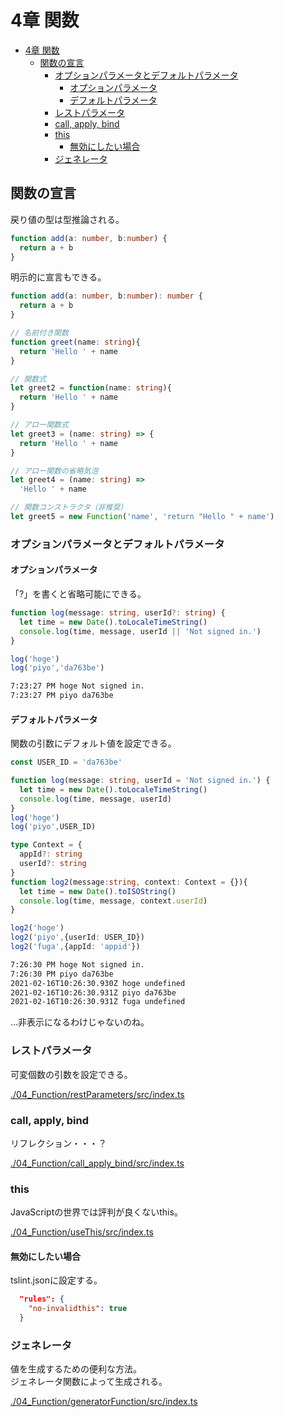 # 4章 関数

- [4章 関数](#4章-関数)
  - [関数の宣言](#関数の宣言)
    - [オプションパラメータとデフォルトパラメータ](#オプションパラメータとデフォルトパラメータ)
      - [オプションパラメータ](#オプションパラメータ)
      - [デフォルトパラメータ](#デフォルトパラメータ)
    - [レストパラメータ](#レストパラメータ)
    - [call, apply, bind](#call-apply-bind)
    - [this](#this)
      - [無効にしたい場合](#無効にしたい場合)
    - [ジェネレータ](#ジェネレータ)

## 関数の宣言

戻り値の型は型推論される。

```ts
function add(a: number, b:number) {
  return a + b
}
```

明示的に宣言もできる。

``` ts
function add(a: number, b:number): number {
  return a + b
}
```

``` ts
// 名前付き関数
function greet(name: string){
  return 'Hello ' + name
}

// 関数式
let greet2 = function(name: string){
  return 'Hello ' + name
}

// アロー関数式
let greet3 = (name: string) => {
  return 'Hello ' + name
}

// アロー関数の省略気泡
let greet4 = (name: string) =>
  'Hello ' + name

// 関数コンストラクタ（非推奨）
let greet5 = new Function('name', 'return "Hello " + name')
```

### オプションパラメータとデフォルトパラメータ

#### オプションパラメータ

「?」を書くと省略可能にできる。

``` ts : ./04_Function/optionParameters/src/sample.ts
function log(message: string, userId?: string) {
  let time = new Date().toLocaleTimeString()
  console.log(time, message, userId || 'Not signed in.')
}

log('hoge')
log('piyo','da763be')
```

``` txt
7:23:27 PM hoge Not signed in.
7:23:27 PM piyo da763be
```

#### デフォルトパラメータ

関数の引数にデフォルト値を設定できる。

``` ts : ./04_Function/defaultParameters/src/sample.ts
const USER_ID = 'da763be'

function log(message: string, userId = 'Not signed in.') {
  let time = new Date().toLocaleTimeString()
  console.log(time, message, userId)
}
log('hoge')
log('piyo',USER_ID)

type Context = {
  appId?: string
  userId?: string
}
function log2(message:string, context: Context = {}){
  let time = new Date().toISOString()
  console.log(time, message, context.userId)
}

log2('hoge')
log2('piyo',{userId: USER_ID})
log2('fuga',{appId: 'appid'})
```

``` txt
7:26:30 PM hoge Not signed in.
7:26:30 PM piyo da763be
2021-02-16T10:26:30.930Z hoge undefined
2021-02-16T10:26:30.931Z piyo da763be
2021-02-16T10:26:30.931Z fuga undefined
```

…非表示になるわけじゃないのね。

### レストパラメータ

可変個数の引数を設定できる。

[./04_Function/restParameters/src/index.ts](./04_Function/restParameters/src/index.ts)

### call, apply, bind

リフレクション・・・？

[./04_Function/call_apply_bind/src/index.ts](./04_Function/call_apply_bind/src/index.ts)

### this

JavaScriptの世界では評判が良くないthis。

[./04_Function/useThis/src/index.ts](./04_Function/useThis/src/index.ts)

#### 無効にしたい場合

tslint.jsonに設定する。

``` json
  "rules": {
    "no-invalidthis": true
  }

```

### ジェネレータ

値を生成するための便利な方法。  
ジェネレータ関数によって生成される。

[./04_Function/generatorFunction/src/index.ts](./04_Function/generatorFunction/src/index.ts)


